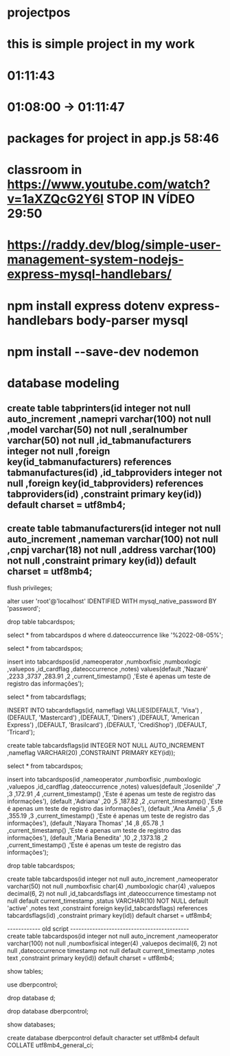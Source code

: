 # projectpos
# this is simple project in my work
#
#
#
#
#
#
#                                                                          01:11:43
#                                                                          01:08:00  ->  01:11:47
# packages for project in app.js                                              58:46
# classroom in https://www.youtube.com/watch?v=1aXZQcG2Y6I      STOP IN VÍDEO 29:50
# https://raddy.dev/blog/simple-user-management-system-nodejs-express-mysql-handlebars/
# npm install express dotenv express-handlebars body-parser mysql
# npm install --save-dev nodemon

# database modeling
create table tabprinters(id integer not null auto_increment
						,namepri varchar(100) not null
                        ,model varchar(50) not null
                        ,seralnumber varchar(50) not null
                        ,id_tabmanufacturers integer not null
                        ,foreign key(id_tabmanufacturers) references tabmanufactures(id)
                        ,id_tabproviders integer not null
                        ,foreign key(id_tabproviders) references tabproviders(id)
						,constraint primary key(id)) default charset = utf8mb4;
-------------------------------------------------                        
create table tabmanufacturers(id integer not null auto_increment
							 ,nameman varchar(100) not null
							 ,cnpj varchar(18) not null
							 ,address varchar(100) not null
							 ,constraint primary key(id)) default charset = utf8mb4;
------------------------------------------------------------------------------------------------------------------------
flush privileges;

alter user 'root'@'localhost' IDENTIFIED WITH mysql_native_password BY 'password';

drop table tabcardspos;

select * from tabcardspos d where d.dateoccurrence like '%2022-08-05%';

select * from tabcardspos;

insert into tabcardspos(id
                       ,nameoperator
                       ,numboxfisic
                       ,numboxlogic
                       ,valuepos
                       ,id_cardflag
                       ,dateoccurrence
                       ,notes) values(default
                                     ,'Nazaré'
                                     ,2233
                                     ,3737
                                     ,283.91
                                     ,2
                                     ,current_timestamp()
                                     ,'Este é apenas um teste de registro das informações');

select * from tabcardsflags; 

INSERT INTO tabcardsflags(id, nameflag) VALUES(DEFAULT, 'Visa')
                                        ,(DEFAULT, 'Mastercard')
                                        ,(DEFAULT, 'Diners')
                                        ,(DEFAULT, 'American Express')
                                        ,(DEFAULT, 'Brasilcard')
                                        ,(DEFAULT, 'CrediShop')
                                        ,(DEFAULT, 'Tricard');

create table tabcardsflags(id INTEGER NOT NULL AUTO_INCREMENT
					                ,nameflag VARCHAR(20)
                          ,CONSTRAINT PRIMARY KEY(id));

select * from tabcardspos;

insert into tabcardspos(id
                       ,nameoperator
                       ,numboxfisic
                       ,numboxlogic
                       ,valuepos
                       ,id_cardflag
                       ,dateoccurrence
                       ,notes) values(default
                                     ,'Josenilde'
                                     ,7
                                     ,3
                                     ,172.91
                                     ,4
                                     ,current_timestamp()
                                     ,'Este é apenas um teste de registro das informações'),
                                     (default
                                     ,'Adriana'
                                     ,20
                                     ,5
                                     ,187.82
                                     ,2
                                     ,current_timestamp()
                                     ,'Este é apenas um teste de registro das informações'),
                                     (default
                                     ,'Ana Amélia'
                                     ,5
                                     ,6
                                     ,355.19
                                     ,3
                                     ,current_timestamp()
                                     ,'Este é apenas um teste de registro das informações'),
                                     (default
                                     ,'Nayara Thomas'
                                     ,14
                                     ,8
                                     ,65.78
                                     ,1
                                     ,current_timestamp()
                                     ,'Este é apenas um teste de registro das informações'),
                                     (default
                                     ,'Maria Benedita'
                                     ,10
                                     ,2
                                     ,1373.18
                                     ,2
                                     ,current_timestamp()
                                     ,'Este é apenas um teste de registro das informações');

drop table tabcardspos;
                                     
create table tabcardspos(id integer not null auto_increment
  						          ,nameoperator varchar(50) not null
						            ,numboxfisic char(4)
                        ,numboxlogic char(4)
                        ,valuepos decimal(6, 2) not null 
                        ,id_tabcardsflags int
					              ,dateoccurrence timestamp not null default current_timestamp
                        ,status VARCHAR(10) NOT NULL default 'active'
						            ,notes text
                        ,constraint foreign key(id_tabcardsflags) references tabcardsflags(id)
						            ,constraint primary key(id)) default charset = utf8mb4;
                        
------------ old script -------------------------------------------                                     
create table tabcardspos(id integer not null auto_increment
					            	,nameoperator varchar(100) not null
					              ,numboxfisical integer(4)
                        ,valuepos decimal(6, 2) not null 
					              ,dateoccurrence timestamp not null default current_timestamp
						            ,notes text
						            ,constraint primary key(id)) default charset = utf8mb4;

show tables;

use dberpcontrol;

drop database d;

drop database dberpcontrol;

show databases;

create database dberpcontrol default character set utf8mb4 default COLLATE utf8mb4_general_ci;